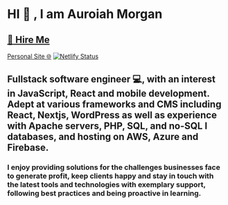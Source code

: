# HI :wave: , I am Auroiah Morgan

## [:construction_worker: Hire Me](https://www.redballoon.work/public-profile/a6f79f7e3dd986d6fd86577ef3872d2b?profile=aebc55668a61a13cea22ae4c53475866)

[Personal Site :globe_with_meridians:](https://abmdev86.github.io/abm-portfolio/)
[![Netlify Status](https://api.netlify.com/api/v1/badges/87e384f0-7819-4148-9b0b-0ae9e2ee3584/deploy-status)](https://app.netlify.com/sites/auroiah-portfolio/deploys)

## Fullstack software engineer :computer:, with an interest in JavaScript, React and mobile development. Adept at various frameworks and CMS including React, Nextjs, WordPress as well as experience with Apache servers, PHP, SQL, and no-SQL l databases, and hosting on AWS, Azure and Firebase.

### I enjoy providing solutions for the challenges businesses face to generate profit, keep clients happy and stay in touch with the latest tools and technologies with exemplary support, following best practices and being proactive in learning.
